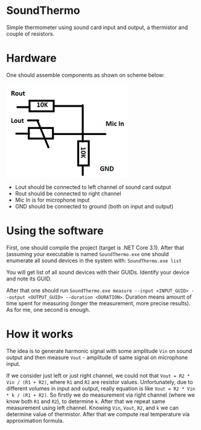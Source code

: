# SoundThermo

Simple thermometer using sound card input and output, a thermistor and couple of resistors.

# Hardware

One should assemble components as shown on scheme below:

![Thermometer scheme](scheme.png)

* Lout should be connected to left channel of sound card output
* Rout should be connected to right channel
* Mic In is for microphone input
* GND should be connected to ground (both on input and output)

# Using the software

First, one should compile the project (target is .NET Core 3.1). After that (assuming your executable 
is named `SoundThermo.exe` one should enumerate all sound devices in the system with:
`SoundThermo.exe list`

You will get list of all sound devices with their GUIDs. Identify your device and note its GUID.

After that one should run `SoundThermo.exe measure --input <INPUT_GUID> --output <OUTPUT_GUID> --duration <DURATION>`.
Duration means amount of time spent for measuring (longer the measurement, more precise results). As for me, one second
is enough.

# How it works

The idea is to generate harmonic signal with some amplitude `Vin` on sound output and then measure
`Vout` - amplitude of same signal on microphone input. 

If we consider just left or just right channel, we could not that `Vout = R2 * Vin / (R1 + R2)`,
where `R1` and `R2` are resistor values. Unfortunately, due to different volumes in input and output,
really equation is like `Vout = R2 * Vin * k / (R1 + R2)`. So firstly we do measurement via right 
channel (where we know both `R1` and `R2`), to determine `k`. After that we repeat same measurement
using left channel. Knowing `Vin`, `Vout`, `R2`, and `k` we can determine value of thermistor. 
After that we compute real temperature via approximation formula.
